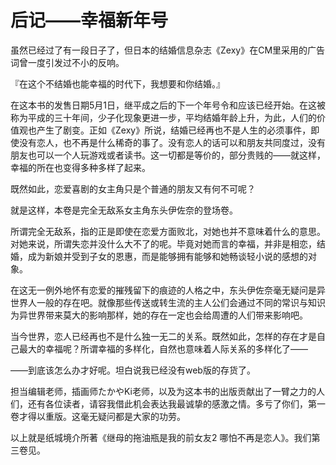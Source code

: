 # 后记——幸福新年号 

虽然已经过了有一段日子了，但日本的结婚信息杂志《Zexy》在CM里采用的广告词曾一度引发过不小的反响。

『在这个不结婚也能幸福的时代下，我想要和你结婚。』

在这本书的发售日期5月1日，继平成之后的下一个年号令和应该已经开始。在这被称为平成的三十年间，少子化现象更进一步，平均结婚年龄上升，为此，人们的价值观也产生了剧变。正如《Zexy》所说，结婚已经再也不是人生的必须事件，即使没有恋人，也不再是什么稀奇的事了。没有恋人的话可以和朋友共同度过，没有朋友也可以一个人玩游戏或者读书。这一切都是等价的，部分贵贱的——就这样，幸福的所在也变得多种多样了起来。

既然如此，恋爱喜剧的女主角只是个普通的朋友又有何不可呢？

就是这样，本卷是完全无敌系女主角东头伊佐奈的登场卷。

所谓完全无敌系，指的正是即使在恋爱方面败北，对她也并不意味着什么的意思。对她来说，所谓失恋并没什么大不了的呢。毕竟对她而言的幸福，并非是相恋，结婚，成为新娘并受到子女的恩惠，而是能够拥有能够和她畅谈轻小说的感想的对象。

在这无一例外地怀有恋爱的摧残留下的痕迹的人格之中，东头伊佐奈毫无疑问是异世界人一般的存在吧。就像那些传送或转生流的主人公们会通过不同的常识与知识为异世界带来莫大的影响那样，她的存在一定也会给周遭的人们带来影响吧。

当今世界，恋人已经再也不是什么独一无二的关系。既然如此，怎样的存在才是自己最大的幸福呢？所谓幸福的多样化，自然也意味着人际关系的多样化了——

——到底该怎么办才好呢。坦白说我已经没有web版的存货了。

担当编辑老师，插画师たかやKi老师，以及为这本书的出版贡献出了一臂之力的人们，还有各位读者，请容我借此机会表达我最诚挚的感激之情。多亏了你们，第一卷才得以重版。这毫无疑问都是大家的功劳。

以上就是纸城境介所著《继母的拖油瓶是我的前女友2 哪怕不再是恋人》。我们第三卷见。